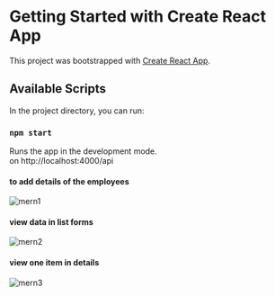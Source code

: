 # Getting Started with Create React App

This project was bootstrapped with [Create React App](https://github.com/facebook/create-react-app).

## Available Scripts

In the project directory, you can run:

### `npm start`

Runs the app in the development mode.\
on http://localhost:4000/api





#### to add details of the employees
![mern1](https://user-images.githubusercontent.com/68878199/119202164-3a230d80-ba5e-11eb-81f7-ecf50aeeb8b0.png)

#### view data in list forms
![mern2](https://user-images.githubusercontent.com/68878199/119202336-90904c00-ba5e-11eb-8071-9d8257ef5db6.png)

#### view one item in details
![mern3](https://user-images.githubusercontent.com/68878199/119202354-98e88700-ba5e-11eb-8f0c-18bec07a4270.png)




